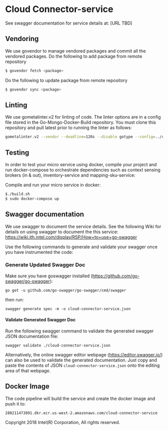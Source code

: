 # Cloud Connector-service

See swagger documentation for service details at: [URL TBD]

## Vendoring
We use govendor to manage vendored packages and commit all the vendored packages.
Do the following to add package from remote repository 
```bash
$ govendor fetch <package>
```
Do the following to update package from remote repository 
```bash
$ govendor sync <package>
```
## Linting
We use gometalinter.v2 for linting of code. The linter options are in a config file stored in the Go-Mongo-Docker-Build repository. You must clone this repository and pull latest prior to running the linter as follows:
```bash
gometalinter.v2 --vendor --deadline=120s --disable gotype --config=../ci-go-build-image/linter.json ./...
```
## Testing
In order to test your micro service using docker, compile your project and run docker-compose to orchestrate dependencies such as context sensing brokers (in & out), inventory-service and mapping-sku-service:

Compile and run your micro service in docker:

```bash
$./build.sh
$ sudo docker-compose up
```
## Swagger documentation
We use swagger to document the service details. See the following Wiki for details on using swagger to document the this service:
https://wiki.ith.intel.com/display/RSP/How+to+use+go-swagger

Use the following commands to generate and validate your swagger once you have instrumented the code:

 ### Generate Updated Swagger Doc
 Make sure you have goswagger installed (https://github.com/go-swagger/go-swagger): 
 
 `go get -u github.com/go-swagger/go-swagger/cmd/swagger`
 
  then run:
  
 `swagger generate spec -m -o cloud-connector-service.json`
 
 #### Validate Generated Swagger Doc
 Run the following swagger command to validate the generated swagger JSON documentation file:
 
 `swagger validate ./cloud-connector-service.json`
 
 Alternatively, the online swagger editor webpage (https://editor.swagger.io/) can also be used to validate the generated documentation. Just copy and paste the contents of JSON `cloud-connector-service.json` onto the editing area of that webpage.
 
 
## Docker Image
The code pipeline will build the service and create the docker image and push it to: 

```280211473891.dkr.ecr.us-west-2.amazonaws.com/cloud-connector-service```

Copyright 2018 Intel(R) Corporation, All rights reserved.
